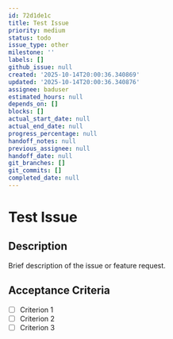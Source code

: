 ```yaml
---
id: 72d1de1c
title: Test Issue
priority: medium
status: todo
issue_type: other
milestone: ''
labels: []
github_issue: null
created: '2025-10-14T20:00:36.340869'
updated: '2025-10-14T20:00:36.340876'
assignee: baduser
estimated_hours: null
depends_on: []
blocks: []
actual_start_date: null
actual_end_date: null
progress_percentage: null
handoff_notes: null
previous_assignee: null
handoff_date: null
git_branches: []
git_commits: []
completed_date: null
---
```


# Test Issue

## Description

Brief description of the issue or feature request.

## Acceptance Criteria

- [ ] Criterion 1
- [ ] Criterion 2
- [ ] Criterion 3